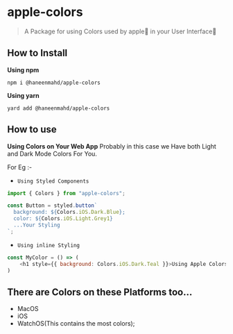 # apple-colors
> A Package for using Colors used by apple🍎 in your User Interface🌌

## How to Install
**Using npm**
```
npm i @haneenmahd/apple-colors
```
**Using yarn**
```
yard add @haneenmahd/apple-colors
```

## How to use
**Using Colors on Your Web App**
Probably in this case we Have both Light and Dark Mode Colors For You.

For Eg :- 
- `Using Styled Components`

```js
import { Colors } from "apple-colors";

const Button = styled.button`
  background: ${Colors.iOS.Dark.Blue};
  color: ${Colors.iOS.Light.Grey1}
  ...Your Styling
`;
```

- `Using inline Styling`
```js
const MyColor = () => (
    <h1 style={{ background: Colors.iOS.Dark.Teal }}>Using Apple Colors</h1>
)
```

## There are Colors on these Platforms too...
- MacOS
- iOS
- WatchOS(This contains the most colors); 
